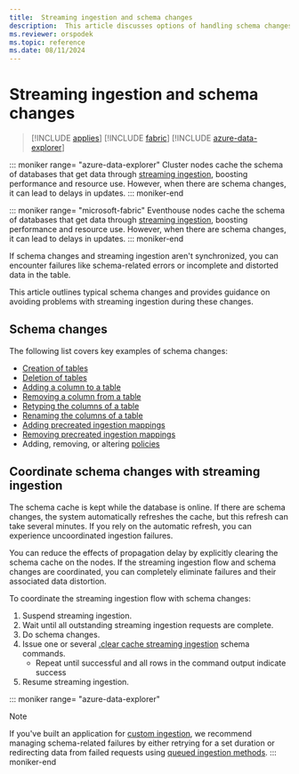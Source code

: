 ```yaml
---
title:  Streaming ingestion and schema changes
description:  This article discusses options of handling schema changes with streaming ingestion.
ms.reviewer: orspodek
ms.topic: reference
ms.date: 08/11/2024
---
```

# Streaming ingestion and schema changes

> [!INCLUDE [applies](../../includes/applies-to-version/applies.md)] [!INCLUDE [fabric](../../includes/applies-to-version/fabric.md)] [!INCLUDE [azure-data-explorer](../../includes/applies-to-version/azure-data-explorer.md)]

::: moniker range= "azure-data-explorer"
Cluster nodes cache the schema of databases that get data through [streaming ingestion](/azure.data-explorer/ingest-data-streaming), boosting performance and resource use. However, when there are schema changes, it can lead to delays in updates.
::: moniker-end

::: moniker range= "microsoft-fabric"
Eventhouse nodes cache the schema of databases that get data through [streaming ingestion](/azure.data-explorer/ingest-data-streaming), boosting performance and resource use. However, when there are schema changes, it can lead to delays in updates.
::: moniker-end

If schema changes and streaming ingestion aren't synchronized, you can encounter failures like schema-related errors or incomplete and distorted data in the table.

This article outlines typical schema changes and provides guidance on avoiding problems with streaming ingestion during these changes.

## Schema changes

The following list covers key examples of schema changes:

* [Creation of tables](../create-table-command.md)
* [Deletion of tables](../drop-table-command.md)
* [Adding a column to a table](../alter-merge-table-command.md)
* [Removing a column from a table](../drop-column.md)
* [Retyping the columns of a table](../alter-column.md)
* [Renaming the columns of a table](../rename-column.md)
* [Adding precreated ingestion mappings](../create-ingestion-mapping-command.md)
* [Removing precreated ingestion mappings](../drop-ingestion-mapping-command.md)
* Adding, removing, or altering [policies](../policies.md)

## Coordinate schema changes with streaming ingestion

The schema cache is kept while the database is online. If there are schema changes, the system automatically refreshes the cache, but this refresh can take several minutes. If you rely on the automatic refresh, you can experience uncoordinated ingestion failures.

You can reduce the effects of propagation delay by explicitly clearing the schema cache on the nodes. If the streaming ingestion flow and schema changes are coordinated, you can completely eliminate failures and their associated data distortion.

To coordinate the streaming ingestion flow with schema changes:

1. Suspend streaming ingestion.
1. Wait until all outstanding streaming ingestion requests are complete.
1. Do schema changes.
1. Issue one or several [.clear cache streaming ingestion](clear-schema-cache-command.md) schema commands. 
    * Repeat until successful and all rows in the command output indicate success
1. Resume streaming ingestion.


::: moniker range= "azure-data-explorer"
> [!NOTE]
> If you've built an application for [custom ingestion](/azure/data-explorer/ingest-data-streaming#choose-the-appropriate-streaming-ingestion-type), we recommend managing schema-related failures by either retrying for a set duration or redirecting data from failed requests using [queued ingestion methods](../../api/get-started/app-queued-ingestion.md).
::: moniker-end